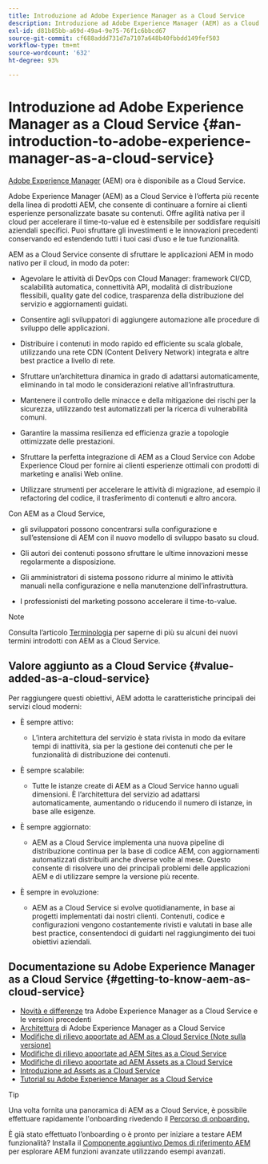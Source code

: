 ```yaml
---
title: Introduzione ad Adobe Experience Manager as a Cloud Service
description: Introduzione ad Adobe Experience Manager (AEM) as a Cloud Service.
exl-id: d81b85bb-a69d-49a4-9e75-76f1c6bbcd67
source-git-commit: cf688addd731d7a7107a648b40fbbdd149fef503
workflow-type: tm+mt
source-wordcount: '632'
ht-degree: 93%

---
```


# Introduzione ad Adobe Experience Manager as a Cloud Service {#an-introduction-to-adobe-experience-manager-as-a-cloud-service}

[Adobe Experience Manager](https://www.adobe.com/it/marketing/experience-manager.html) (AEM) ora è disponibile as a Cloud Service.

Adobe Experience Manager (AEM) as a Cloud Service è l’offerta più recente della linea di prodotti AEM, che consente di continuare a fornire ai clienti esperienze personalizzate basate su contenuti. Offre agilità nativa per il cloud per accelerare il time-to-value ed è estensibile per soddisfare requisiti aziendali specifici. Puoi sfruttare gli investimenti e le innovazioni precedenti conservando ed estendendo tutti i tuoi casi d’uso e le tue funzionalità.

AEM as a Cloud Service consente di sfruttare le applicazioni AEM in modo nativo per il cloud, in modo da poter:

* Agevolare le attività di DevOps con Cloud Manager: framework CI/CD, scalabilità automatica, connettività API, modalità di distribuzione flessibili, quality gate del codice, trasparenza della distribuzione del servizio e aggiornamenti guidati.

* Consentire agli sviluppatori di aggiungere automazione alle procedure di sviluppo delle applicazioni.

* Distribuire i contenuti in modo rapido ed efficiente su scala globale, utilizzando una rete CDN (Content Delivery Network) integrata e altre best practice a livello di rete.

* Sfruttare un’architettura dinamica in grado di adattarsi automaticamente, eliminando in tal modo le considerazioni relative all’infrastruttura.

* Mantenere il controllo delle minacce e della mitigazione dei rischi per la sicurezza, utilizzando test automatizzati per la ricerca di vulnerabilità comuni.

* Garantire la massima resilienza ed efficienza grazie a topologie ottimizzate delle prestazioni.

* Sfruttare la perfetta integrazione di AEM as a Cloud Service con Adobe Experience Cloud per fornire ai clienti esperienze ottimali con prodotti di marketing e analisi Web online.

* Utilizzare strumenti per accelerare le attività di migrazione, ad esempio il refactoring del codice, il trasferimento di contenuti e altro ancora.

Con AEM as a Cloud Service,

* gli sviluppatori possono concentrarsi sulla configurazione e sull’estensione di AEM con il nuovo modello di sviluppo basato su cloud.

* Gli autori dei contenuti possono sfruttare le ultime innovazioni messe regolarmente a disposizione.

* Gli amministratori di sistema possono ridurre al minimo le attività manuali nella configurazione e nella manutenzione dell’infrastruttura.

* I professionisti del marketing possono accelerare il time-to-value.

>[!NOTE]
>Consulta l’articolo [Terminologia](terminology.md) per saperne di più su alcuni dei nuovi termini introdotti con AEM as a Cloud Service.

## Valore aggiunto as a Cloud Service {#value-added-as-a-cloud-service}

Per raggiungere questi obiettivi, AEM adotta le caratteristiche principali dei servizi cloud moderni:

* È sempre attivo:

   * L’intera architettura del servizio è stata rivista in modo da evitare tempi di inattività, sia per la gestione dei contenuti che per le funzionalità di distribuzione dei contenuti.

* È sempre scalabile:

   * Tutte le istanze create di AEM as a Cloud Service hanno uguali dimensioni. È l’architettura del servizio ad adattarsi automaticamente, aumentando o riducendo il numero di istanze, in base alle esigenze.

* È sempre aggiornato:

   * AEM as a Cloud Service implementa una nuova pipeline di distribuzione continua per la base di codice AEM, con aggiornamenti automatizzati distribuiti anche diverse volte al mese. Questo consente di risolvere uno dei principali problemi delle applicazioni AEM e di utilizzare sempre la versione più recente.

* È sempre in evoluzione:

   * AEM as a Cloud Service si evolve quotidianamente, in base ai progetti implementati dai nostri clienti. Contenuti, codice e configurazioni vengono costantemente rivisti e valutati in base alle best practice, consentendoci di guidarti nel raggiungimento dei tuoi obiettivi aziendali.

## Documentazione su Adobe Experience Manager as a Cloud Service {#getting-to-know-aem-as-cloud-service}

* [Novità e differenze](/help/overview/what-is-new-and-different.md) tra Adobe Experience Manager as a Cloud Service e le versioni precedenti
* [Architettura](/help/overview/architecture.md) di Adobe Experience Manager as a Cloud Service
* [Modifiche di rilievo apportate ad AEM as a Cloud Service (Note sulla versione)](/help/release-notes/aem-cloud-changes.md)
* [Modifiche di rilievo apportate ad AEM Sites as a Cloud Service](/help/sites-cloud/sites-cloud-changes.md)
* [Modifiche di rilievo apportate ad AEM Assets as a Cloud Service](/help/assets/assets-cloud-changes.md)
* [Introduzione ad Assets as a Cloud Service](/help/assets/overview.md)
* [Tutorial su Adobe Experience Manager as a Cloud Service](https://experienceleague.adobe.com/docs/experience-manager-learn/cloud-service/overview.html?lang=it)

>[!TIP]
>
>Una volta fornita una panoramica di AEM as a Cloud Service, è possibile effettuare rapidamente l&#39;onboarding rivedendo il [Percorso di onboarding.](/help/journey-onboarding/home.md)
>
>È già stato effettuato l’onboarding o è pronto per iniziare a testare AEM funzionalità? Installa il [Componente aggiuntivo Demos di riferimento AEM](/help/journey-sites/demos-add-on/overview.md) per esplorare AEM funzioni avanzate utilizzando esempi avanzati.
